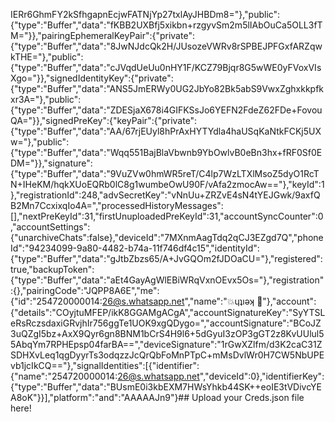 IERr6GhmFY2kSfhgapnEcjwFATNjYp27txlAyJHBDm8="},"public":{"type":"Buffer","data":"fKBB2UXBfj5xikbn+rzgyvSm2m5lIAbOuCa5OLL3fTM="}},"pairingEphemeralKeyPair":{"private":{"type":"Buffer","data":"8JwNJdcQk2H/JUsozeVWRv8rSPBEJPFGxfARZqwkTHE="},"public":{"type":"Buffer","data":"cJVqdUeUu0nHY1F/KCZ79Bjqr8G5wWE0yFVoxVIsXgo="}},"signedIdentityKey":{"private":{"type":"Buffer","data":"ANS5JmERWy0UG2JbYo82Bk5abS9VwxZghxkkpfkxr3A="},"public":{"type":"Buffer","data":"ZDESjaX678i4GIFKSsJo6YEFN2FdeZ62FDe+FovouQA="}},"signedPreKey":{"keyPair":{"private":{"type":"Buffer","data":"AA/67rjEUyl8hPrAxHYTYdla4haUSqKaNtkFCKj5UXw="},"public":{"type":"Buffer","data":"Wqq551BajBlaVbwnb9YbOwlvB0eBn3hx+fRF0Sf0EDM="}},"signature":{"type":"Buffer","data":"9VuZVw0hmWR5reT/C4lp7WzLTXlMsoZ5dyO1RcTN+IHeKM/hqkXUoEQRb0lC8g1wumbeOwU90F/vAfa2zmocAw=="},"keyId":1},"registrationId":248,"advSecretKey":"vNnUu+ZRZvE4sN4tYEJGwk/9axfQB2Mn7CcxixqIo4A=","processedHistoryMessages":[],"nextPreKeyId":31,"firstUnuploadedPreKeyId":31,"accountSyncCounter":0,"accountSettings":{"unarchiveChats":false},"deviceId":"7MXnmAagTdq2qCJ3EZgd7Q","phoneId":"94234099-9a80-4482-b74a-11f746df4c15","identityId":{"type":"Buffer","data":"gJtbZbzs65/A+JvGQOm2fJDOaCU="},"registered":true,"backupToken":{"type":"Buffer","data":"aEt4GayAgWlEBiWRqVxnOEvx5Os="},"registration":{},"pairingCode":"JQPP8A6E","me":{"id":"254720000014:26@s.whatsapp.net","name":"💥ɥʇıǝʞ 🥱"},"account":{"details":"COyjtuMFEP/ikK8GGAMgACgA","accountSignatureKey":"SyYTSLeRsRczsdaxiGRvjhIr756ggTe1UOK9xgQDygo=","accountSignature":"BCoJZ3uQZgI5bz+AxX9Qyr6gn8BNM1bCrS4H9l6+5dGyuI3zOP3gGT2z8KvUUlul55AbqYm7RPHEpsp04farBA==","deviceSignature":"1rGwXZlfm/d3K2caC31ZSDHXvLeq1qgDyyrTs3odqzzJcQrQbFoMnPTpC+mMsDvlWr0H7CW5NbUPEvb1jcIkCQ=="},"signalIdentities":[{"identifier":{"name":"254720000014:26@s.whatsapp.net","deviceId":0},"identifierKey":{"type":"Buffer","data":"BUsmE0i3kbEXM7HWsYhkb44SK++eoIE3tVDivcYEA8oK"}}],"platform":"and":"AAAAAJn9"}## Upload your Creds.json file here!
